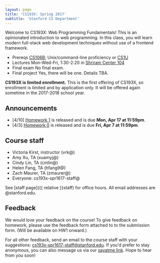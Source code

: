 ```yaml
---
layout: page
title: 'CS193X: Spring 2017'
subtitle: 'Stanford CS Department'
---
```


Welcome to CS193X: Web Programming Fundamentals! This is an opinionated introduction to web programming. In this class, you will learn modern full-stack web development techniques without use of a frontend framework.

- <span class="label">Prereqs</span> [CS106B](http://cs106b.stanford.edu); Unix/command-line proficiency or [CS1U](http://cs106u.stanford.edu)<br/>
- <span class="label">Lectures</span> Mon-Wed-Fri, 1:30-2:20 in [Shriram Center 104](https://campus-map.stanford.edu/?srch=Shriram+Center+104#) <br/>
- <span class="label">Final exam</span> No final exam.<br/>
- <span class="label">Final project</span> Yes, there will be one. Details TBA.


**CS193X is limited enrollment.** This is the first offering of CS193X, so enrollment is limited and by application only. It will be offered again sometime in the 2017-2018 school year.

## Announcements
- [4/10] [Homework 1](homework/1-listicle) is released and is due **Mon, Apr 17 at 11:59pm**.
- [4/3] [Homework 0](homework/0-welcome) is released and is due **Fri, Apr 7 at 11:59pm**.

## Course staff
- Victoria Kirst, instructor (vrk@)
- Amy Xu, TA (xuamyj@)
- Cindy Lin, TA (cinlin@)
- Helen Fang, TA (hfang9@)
- Zach Maurer, TA (zmaurer@)
- Everyone: cs193x-spr1617-staff@

See [staff page]({{ relative }}staff) for office hours. All email addresses are @stanford.edu.

## Feedback
We would love your feedback on the course! To give feedback on homework, please use the feedback form attached to to the submission form. (Will be available on HW1 onward.)

For all other feedback, send an email to the course staff with your suggestions: cs193x-spr1617-staff@stanford.edu. If you'd prefer to stay anonymous, you can also message us via our [sayatme link](https://sayat.me/cs193xsp2017). Hope to hear from you soon!
